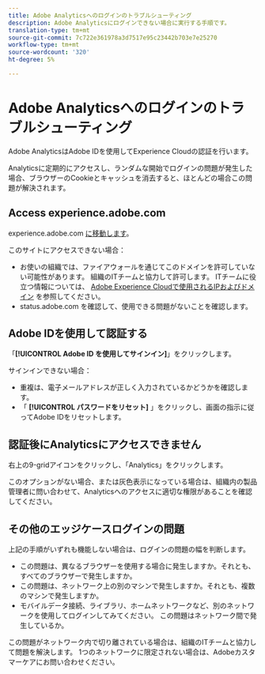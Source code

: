 ```yaml
---
title: Adobe Analyticsへのログインのトラブルシューティング
description: Adobe Analyticsにログインできない場合に実行する手順です。
translation-type: tm+mt
source-git-commit: 7c722e361978a3d7517e95c23442b703e7e25270
workflow-type: tm+mt
source-wordcount: '320'
ht-degree: 5%

---
```



# Adobe Analyticsへのログインのトラブルシューティング

Adobe AnalyticsはAdobe IDを使用してExperience Cloudの認証を行います。

Analyticsに定期的にアクセスし、ランダムな開始でログインの問題が発生した場合、ブラウザーのCookieとキャッシュを消去すると、ほとんどの場合この問題が解決されます。

## Access experience.adobe.com

experience.adobe.com [に移動します](https://experience.adobe.com)。

このサイトにアクセスできない場合：

* お使いの組織では、ファイアウォールを通じてこのドメインを許可していない可能性があります。 組織のITチームと協力して許可します。 ITチームに役立つ情報については、 [Adobe Experience Cloudで使用されるIPおよびドメイン](https://helpx.adobe.com/jp/analytics/kb/adobe-ip-addresses.html) を参照してください。
* status.adobe.com [](https://status.adobe.com) を確認して、使用できる問題がないことを確認します。

## Adobe IDを使用して認証する

「**[!UICONTROL Adobe ID を使用してサインイン]**」をクリックします。

サインインできない場合：

* 重複は、電子メールアドレスが正しく入力されているかどうかを確認します。
* 「 **[!UICONTROL パスワードをリセット]** 」をクリックし、画面の指示に従ってAdobe IDをリセットします。

## 認証後にAnalyticsにアクセスできません

右上の9-gridアイコンをクリックし、「Analytics」をクリックします。

このオプションがない場合、または灰色表示になっている場合は、組織内の製品管理者に問い合わせて、Analyticsへのアクセスに適切な権限があることを確認してください。

## その他のエッジケースログインの問題

上記の手順がいずれも機能しない場合は、ログインの問題の幅を判断します。

* この問題は、異なるブラウザーを使用する場合に発生しますか。それとも、すべてのブラウザーで発生しますか。
* この問題は、ネットワーク上の別のマシンで発生しますか。それとも、複数のマシンで発生しますか。
* モバイルデータ接続、ライブラリ、ホームネットワークなど、別のネットワークを使用してログインしてみてください。 この問題はネットワーク間で発生しているか。

この問題がネットワーク内で切り離されている場合は、組織のITチームと協力して問題を解決します。 1つのネットワークに限定されない場合は、Adobeカスタマーケアにお問い合わせください。
